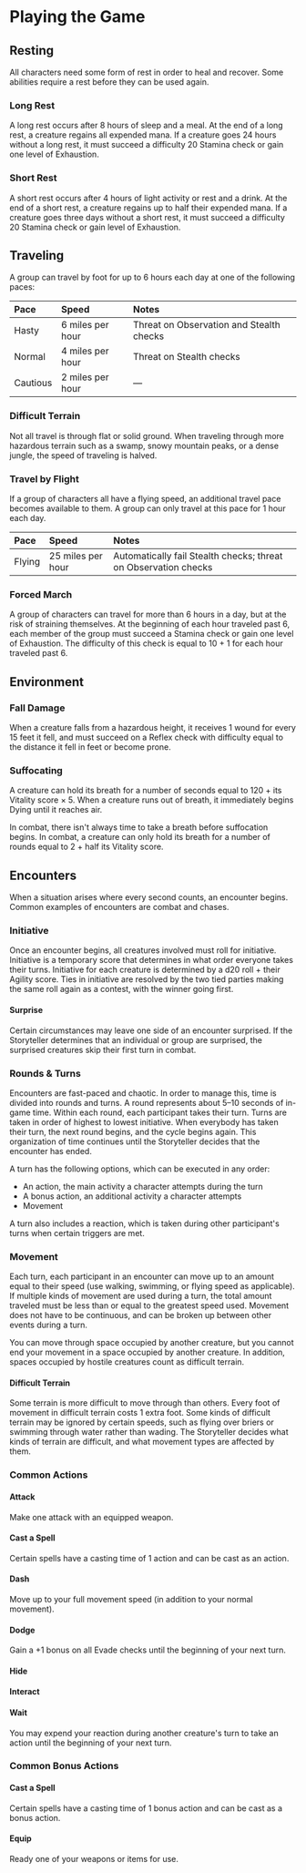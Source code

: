 # Playing the Game

## Resting

All characters need some form of rest in order to heal and recover. Some abilities require a rest before they can be used again.

### Long Rest

A long rest occurs after 8 hours of sleep and a meal. At the end of a long rest, a creature regains all expended mana. If a creature goes 24 hours without a long rest, it must succeed a difficulty 20 Stamina check or gain one level of Exhaustion.

### Short Rest

A short rest occurs after 4 hours of light activity or rest and a drink. At the end of a short rest, a creature regains up to half their expended mana. If a creature goes three days without a short rest, it must succeed a difficulty 20 Stamina check or gain level of Exhaustion.

## Traveling

A group can travel by foot for up to 6 hours each day at one of the following paces:

| Pace | Speed | Notes |
| :--- | :--- | :--- |
| Hasty | 6 miles per hour | Threat on Observation and Stealth checks |
| Normal | 4 miles per hour | Threat on Stealth checks |
| Cautious | 2 miles per hour | — |

### Difficult Terrain

Not all travel is through flat or solid ground. When traveling through more hazardous terrain such as a swamp, snowy mountain peaks, or a dense jungle, the speed of traveling is halved.

### Travel by Flight

If a group of characters all have a flying speed, an additional travel pace becomes available to them. A group can only travel at this pace for 1 hour each day.

| Pace | Speed | Notes |
| :--- | :--- | :--- |
| Flying | 25 miles per hour | Automatically fail Stealth checks; threat on Observation checks |

### Forced March

A group of characters can travel for more than 6 hours in a day, but at the risk of straining themselves. At the beginning of each hour traveled past 6, each member of the group must succeed a Stamina check or gain one level of Exhaustion. The difficulty of this check is equal to 10 + 1 for each hour traveled past 6.

## Environment

### Fall Damage

When a creature falls from a hazardous height, it receives 1 wound for every 15 feet it fell, and must succeed on a Reflex check with difficulty equal to the distance it fell in feet or become prone.

### Suffocating

A creature can hold its breath for a number of seconds equal to 120 + its Vitality score × 5. When a creature runs out of breath, it immediately begins Dying until it reaches air.

In combat, there isn't always time to take a breath before suffocation begins. In combat, a creature can only hold its breath for a number of rounds equal to 2 + half its Vitality score.

## Encounters

When a situation arises where every second counts, an encounter begins. Common examples of encounters are combat and chases.

### Initiative

Once an encounter begins, all creatures involved must roll for initiative. Initiative is a temporary score that determines in what order everyone takes their turns. Initiative for each creature is determined by a d20 roll + their Agility score. Ties in initiative are resolved by the two tied parties making the same roll again as a contest, with the winner going first.

#### Surprise

Certain circumstances may leave one side of an encounter surprised. If the Storyteller determines that an individual or group are surprised, the surprised creatures skip their first turn in combat.

### Rounds & Turns

Encounters are fast-paced and chaotic. In order to manage this, time is divided into rounds and turns. A round represents about 5–10 seconds of in-game time. Within each round, each participant takes their turn. Turns are taken in order of highest to lowest initiative. When everybody has taken their turn, the next round begins, and the cycle begins again. This organization of time continues until the Storyteller decides that the encounter has ended.

A turn has the following options, which can be executed in any order:

* An action, the main activity a character attempts during the turn
* A bonus action, an additional activity a character attempts
* Movement

A turn also includes a reaction, which is taken during other participant's turns when certain triggers are met.

### Movement

Each turn, each participant in an encounter can move up to an amount equal to their speed \(use walking, swimming, or flying speed as applicable\). If multiple kinds of movement are used during a turn, the total amount traveled must be less than or equal to the greatest speed used. Movement does not have to be continuous, and can be broken up between other events during a turn.

You can move through space occupied by another creature, but you cannot end your movement in a space occupied by another creature. In addition, spaces occupied by hostile creatures count as difficult terrain.

#### Difficult Terrain

Some terrain is more difficult to move through than others. Every foot of movement in difficult terrain costs 1 extra foot. Some kinds of difficult terrain may be ignored by certain speeds, such as flying over briers or swimming through water rather than wading. The Storyteller decides what kinds of terrain are difficult, and what movement types are affected by them.

### Common Actions

#### Attack

Make one attack with an equipped weapon.

#### Cast a Spell

Certain spells have a casting time of 1 action and can be cast as an action.

#### Dash

Move up to your full movement speed \(in addition to your normal movement\).

#### Dodge

Gain a +1 bonus on all Evade checks until the beginning of your next turn.

#### Hide

#### Interact

#### Wait

You may expend your reaction during another creature's turn to take an action until the beginning of your next turn.

### Common Bonus Actions

#### Cast a Spell

Certain spells have a casting time of 1 bonus action and can be cast as a bonus action.

#### Equip

Ready one of your weapons or items for use.

